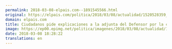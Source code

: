 ```yaml
---
permalink: 2018-03-08-elpais.com--1891545566.html
original: https://elpais.com/politica/2018/03/08/actualidad/1520528359_777384.html#?ref=rss&format=simple&link=link
domain: elpais.com
title: Ciudadanos pide explicaciones a la adjunta del Defensor por la cita con Junqueras
image: https://ep00.epimg.net/politica/imagenes/2018/03/08/actualidad/1520528359_777384_1520531317_rrss_normal.jpg
date: 2018-03-08 18:28:22
translations: en
---
```


